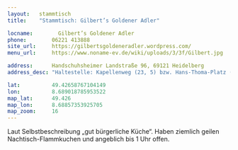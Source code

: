 ```yaml
---
layout:   stammtisch
title:    "Stammtisch: Gilbert’s Goldener Adler"

locname:        Gilbert’s Goldener Adler
phone:        06221 413888
site_url:     https://gilbertsgoldeneradler.wordpress.com/
menu_url:     https://www.noname-ev.de/wiki/uploads/3/3f/Gilbert.jpg

address:      Handschuhsheimer Landstraße 96, 69121 Heidelberg
address_desc: "Haltestelle: Kapellenweg (23, 5) bzw. Hans-Thoma-Platz (24)"

lat:          49.42658767104149
lon:          8.689018785953522
map_lat:      49.426
map_lon:      8.68857353925705
map_zoom:     16
---
```

Laut Selbstbeschreibung „gut bürgerliche Küche“. Haben ziemlich geilen
Nachtisch-Flammkuchen und angeblich bis 1 Uhr offen.
